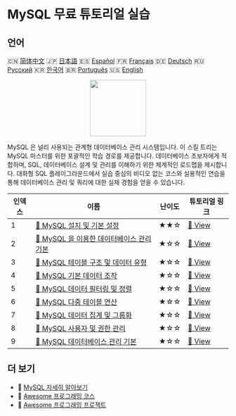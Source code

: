# MySQL 무료 튜토리얼 실습

## 언어

🇨🇳 [简体中文](README_zh.md) 🇯🇵 [日本語](README_ja.md) 🇪🇸 [Español](README_es.md) 🇫🇷 [Français](README_fr.md) 🇩🇪 [Deutsch](README_de.md) 🇷🇺 [Русский](README_ru.md) 🇰🇷 [한국어](README_ko.md) 🇧🇷 [Português](README_pt.md) 🇺🇸 [English](README.md) 

<div align="center">
<img width="128px" src="https://file.labex.io/path/3JJy1bOBmUoZ.png">
</div>

MySQL 은 널리 사용되는 관계형 데이터베이스 관리 시스템입니다. 이 스킬 트리는 MySQL 마스터를 위한 포괄적인 학습 경로를 제공합니다. 데이터베이스 초보자에게 적합하며, SQL, 데이터베이스 설계 및 관리를 이해하기 위한 체계적인 로드맵을 제시합니다. 대화형 SQL 플레이그라운드에서 실습 중심의 비디오 없는 코스와 실용적인 연습을 통해 데이터베이스 관리 및 쿼리에 대한 실제 경험을 얻을 수 있습니다.

|   인덱스 | 이름                                                                                                                                | 난이도   | 튜토리얼 링크                                                                                       |
|----------|-------------------------------------------------------------------------------------------------------------------------------------|----------|-----------------------------------------------------------------------------------------------------|
|        1 | [📖 MySQL 설치 및 기본 설정](https://labex.io/ko/tutorials/mysql-installation-and-basic-configuration-of-mysql-418415)              | ★★☆      | [🔗 View](https://labex.io/ko/tutorials/mysql-installation-and-basic-configuration-of-mysql-418415) |
|        2 | [📖 MySQL 을 이용한 데이터베이스 관리 기본](https://labex.io/ko/tutorials/mysql-database-management-fundamentals-with-mysql-418414) | ★☆☆      | [🔗 View](https://labex.io/ko/tutorials/mysql-database-management-fundamentals-with-mysql-418414)   |
|        3 | [📖 MySQL 테이블 구조 및 데이터 유형](https://labex.io/ko/tutorials/mysql-mysql-table-structure-and-data-types-418307)              | ★☆☆      | [🔗 View](https://labex.io/ko/tutorials/mysql-mysql-table-structure-and-data-types-418307)          |
|        4 | [📖 MySQL 기본 데이터 조작](https://labex.io/ko/tutorials/sql-mysql-basic-data-manipulation-418303)                                 | ★☆☆      | [🔗 View](https://labex.io/ko/tutorials/sql-mysql-basic-data-manipulation-418303)                   |
|        5 | [📖 MySQL 데이터 필터링 및 정렬](https://labex.io/ko/tutorials/mysql-mysql-data-filtering-and-sorting-418305)                       | ★☆☆      | [🔗 View](https://labex.io/ko/tutorials/mysql-mysql-data-filtering-and-sorting-418305)              |
|        6 | [📖 MySQL 다중 테이블 연산](https://labex.io/ko/tutorials/mysql-mysql-multi-table-operations-418306)                                | ★☆☆      | [🔗 View](https://labex.io/ko/tutorials/mysql-mysql-multi-table-operations-418306)                  |
|        7 | [📖 MySQL 데이터 집계 및 그룹화](https://labex.io/ko/tutorials/mysql-mysql-data-aggregation-and-grouping-418304)                    | ★☆☆      | [🔗 View](https://labex.io/ko/tutorials/mysql-mysql-data-aggregation-and-grouping-418304)           |
|        8 | [📖 MySQL 사용자 및 권한 관리](https://labex.io/ko/tutorials/mysql-mysql-user-and-privileges-management-418308)                     | ★☆☆      | [🔗 View](https://labex.io/ko/tutorials/mysql-mysql-user-and-privileges-management-418308)          |
|        9 | [📖 MySQL 데이터베이스 관리 기본](https://labex.io/ko/tutorials/mysql-mysql-database-management-fundamentals-301326)                | ★☆☆      | [🔗 View](https://labex.io/ko/tutorials/mysql-mysql-database-management-fundamentals-301326)        |

## 더 보기

- 🔗 [MySQL 자세히 알아보기](https://labex.io/ko/skilltrees/mysql)
- 🔗 [Awesome 프로그래밍 코스](https://github.com/labex-labs/awesome-programming-courses)
- 🔗 [Awesome 프로그래밍 프로젝트](https://github.com/labex-labs/awesome-programming-projects)

